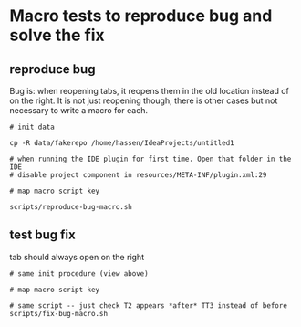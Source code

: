 # Macro tests to reproduce bug and solve the fix

## reproduce bug

Bug is: when reopening tabs, it reopens them in the old location instead of on the right.
It is not just reopening though; there is other cases but not necessary to write a macro for each.

```
# init data 

cp -R data/fakerepo /home/hassen/IdeaProjects/untitled1

# when running the IDE plugin for first time. Open that folder in the IDE
# disable project component in resources/META-INF/plugin.xml:29

# map macro script key 

scripts/reproduce-bug-macro.sh

```


## test bug fix

tab should always open on the right

```
# same init procedure (view above)

# map macro script key 

# same script -- just check T2 appears *after* TT3 instead of before
scripts/fix-bug-macro.sh

```

